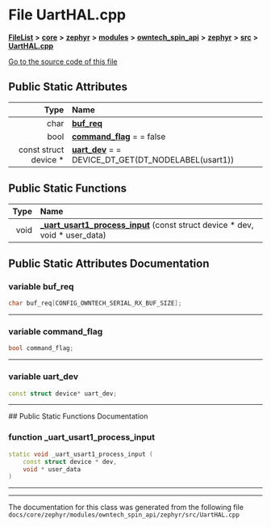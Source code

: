 

# File UartHAL.cpp



[**FileList**](files.md) **>** [**core**](dir_771164b9325b04f1442f7a3ffa8ecb89.md) **>** [**zephyr**](dir_09002e7ce91f09aeb040dfd1861a47f4.md) **>** [**modules**](dir_6d0fb8ab814c517e7f155fb837e32f72.md) **>** [**owntech\_spin\_api**](dir_87330bcbf7fe698536ea5946c1b90585.md) **>** [**zephyr**](dir_83abe2f3de580445b50d57f614c989e1.md) **>** [**src**](dir_b0a9bfd1c37d418dc07d30cb79a776da.md) **>** [**UartHAL.cpp**](UartHAL_8cpp.md)

[Go to the source code of this file](UartHAL_8cpp_source.md)


























## Public Static Attributes

| Type | Name |
| ---: | :--- |
|  char | [**buf\_req**](#variable-buf_req)  <br> |
|  bool | [**command\_flag**](#variable-command_flag)   = = false<br> |
|  const struct device \* | [**uart\_dev**](#variable-uart_dev)   = = DEVICE\_DT\_GET(DT\_NODELABEL(usart1))<br> |
















## Public Static Functions

| Type | Name |
| ---: | :--- |
|  void | [**\_uart\_usart1\_process\_input**](#function-_uart_usart1_process_input) (const struct device \* dev, void \* user\_data) <br> |


























## Public Static Attributes Documentation




### variable buf\_req 

```C++
char buf_req[CONFIG_OWNTECH_SERIAL_RX_BUF_SIZE];
```




<hr>



### variable command\_flag 

```C++
bool command_flag;
```




<hr>



### variable uart\_dev 

```C++
const struct device* uart_dev;
```




<hr>
## Public Static Functions Documentation




### function \_uart\_usart1\_process\_input 

```C++
static void _uart_usart1_process_input (
    const struct device * dev,
    void * user_data
) 
```




<hr>

------------------------------
The documentation for this class was generated from the following file `docs/core/zephyr/modules/owntech_spin_api/zephyr/src/UartHAL.cpp`

